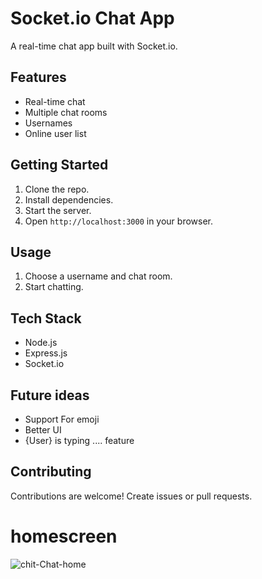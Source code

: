 # Socket.io Chat App

A real-time chat app built with Socket.io.

## Features

- Real-time chat
- Multiple chat rooms
- Usernames
- Online user list

## Getting Started

1. Clone the repo.
2. Install dependencies.
3. Start the server.
4. Open `http://localhost:3000` in your browser.

## Usage

1. Choose a username and chat room.
2. Start chatting.

## Tech Stack

- Node.js
- Express.js
- Socket.io

## Future ideas

- Support For emoji
- Better UI
- {User} is typing .... feature

## Contributing

Contributions are welcome! Create issues or pull requests.

# homescreen

![chit-Chat-home](https://github.com/abhiraj-ku/Chit-Chat/assets/113116498/965f2dd5-b45f-49ae-9372-d4ba60cbd3c3)
